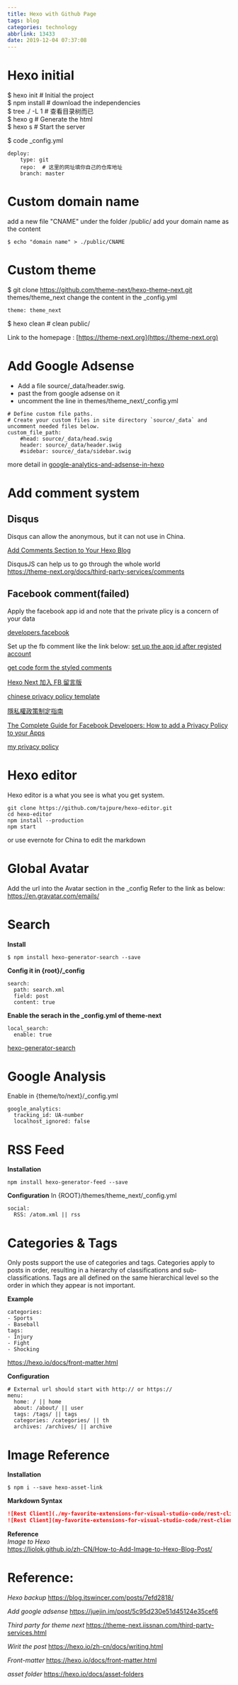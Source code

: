 ```yaml
---
title: Hexo with Github Page
tags: blog
categories: technology
abbrlink: 13433
date: 2019-12-04 07:37:08
---
```


<!-- toc -->


# Hexo initial

$ hexo init # Initial the project  
$ npm install # download the independencies  
$ tree ./ -L 1 # 查看目录树而已  
$ hexo g # Generate the html  
$ hexo s # Start the server  

$ code _config.yml

    deploy:
        type: git
        repo:  # 这里的网址填你自己的仓库地址
        branch: master


# Custom domain name
add a new file "CNAME" under the folder /public/
add your domain name as the content

    $ echo "domain name" > ./public/CNAME

# Custom theme
$ git clone https://github.com/theme-next/hexo-theme-next.git themes/theme_next
change the content in the _config.yml

    theme: theme_next

$ hexo clean # clean public/

Link to the homepage : [https://theme-next.org](https://theme-next.org)


# Add Google Adsense
* Add a file source/_data/header.swig.
* past the <script>..</script> from google adsense on it
* uncomment the line in themes/theme_next/_config.yml
```
# Define custom file paths.
# Create your custom files in site directory `source/_data` and uncomment needed files below.
custom_file_path:
    #head: source/_data/head.swig
    header: source/_data/header.swig
    #sidebar: source/_data/sidebar.swig
```

more detail in [google-analytics-and-adsense-in-hexo](https://i.leonvision.online/technology/2019/12/16/google-analytics-and-adsense-in-hexo/)   

# Add comment system

## Disqus
Disqus can allow the anonymous, but it can not use in China.

[Add Comments Section to Your Hexo Blog](https://qiuyiwu.github.io/2019/01/25/Hexo-Comment/)

DisqusJS can help us to go through the whole world  
https://theme-next.org/docs/third-party-services/comments


## Facebook comment(failed)
Apply the facebook app id and note that the private plicy is a concern of your data

[developers.facebook](http://developers.facebook.com)

Set up the fb comment like the link below:
[set up the app id after registed account](https://www.webascender.com/blog/add-facebook-comments-website/)

[get code form the styled comments](https://developers.facebook.com/docs/plugins/comments/)

[Hexo Next 加入 FB 留言版](https://hsiangfeng.github.io/hexo/20190518/3303379172/)

[chinese privacy policy template](https://github.com/lyrasoft/chinese-privacy-policy-template)

[隱私權政策制定指南](https://developer.mozilla.org/zh-TW/docs/Archive/Mozilla/Marketplace/Publishing/Privacy_policies#Mozilla_Marketplace_.E7.9A.84.E9.9A.B1.E7.A7.81.E6.AC.8A.E8.A6.81.E6.B1.82)

[The Complete Guide for Facebook Developers: How to add a Privacy Policy to your Apps](http://wp4fb.com/how-to-add-a-privacy-policy-to-your-apps/#comment-15347)

[my privacy policy](http://x.xiniubaba.com/x.php/BfWn64/764)


# Hexo editor
Hexo editor is a what you see is what you get system.
    
    git clone https://github.com/tajpure/hexo-editor.git
    cd hexo-editor
    npm install --production
    npm start

or use evernote for China to edit the markdown


# Global Avatar
Add the url into the Avatar section in the _config
Refer to the link as below:
https://en.gravatar.com/emails/


# Search

**Install**
    
    $ npm install hexo-generator-search --save
    
**Config it in {root}/_config**

    search:
      path: search.xml
      field: post
      content: true
      
**Enable the serach in the _config.yml of theme-next**
    
    local_search:
      enable: true
      
[hexo-generator-search](https://www.npmjs.com/package/hexo-generator-search)


# Google Analysis

Enable in {theme/to/next}/_config.yml

    google_analytics:
      tracking_id: UA-number
      localhost_ignored: false
      
      
      
# RSS Feed

**Installation**

    npm install hexo-generator-feed --save

**Configuration**
In {ROOT}/themes/theme_next/_config.yml

    social:
      RSS: /atom.xml || rss
      
      
# Categories & Tags

Only posts support the use of categories and tags. Categories apply to posts in order, resulting in a hierarchy of classifications and sub-classifications. Tags are all defined on the same hierarchical level so the order in which they appear is not important.

**Example**

    categories:
    - Sports
    - Baseball
    tags:
    - Injury
    - Fight
    - Shocking

https://hexo.io/docs/front-matter.html

**Configuration**

    # External url should start with http:// or https://
    menu:
      home: / || home
      about: /about/ || user
      tags: /tags/ || tags
      categories: /categories/ || th
      archives: /archives/ || archive


# Image Reference

**Installation**  
    
    $ npm i --save hexo-asset-link

**Markdown Syntax**
```Markdown
![Rest Client](./my-favorite-extensions-for-visual-studio-code/rest-client.jpg)
![Rest Client](my-favorite-extensions-for-visual-studio-code/rest-client.jpg)
```
**Reference**  
_Image to Hexo_  
https://liolok.github.io/zh-CN/How-to-Add-Image-to-Hexo-Blog-Post/

# Reference:
_Hexo backup_
https://blog.itswincer.com/posts/7efd2818/

_Add google adsense_
https://juejin.im/post/5c95d230e51d45124e35cef6

_Third party for theme next_
https://theme-next.iissnan.com/third-party-services.html

_Wirit the post_
https://hexo.io/zh-cn/docs/writing.html

_Front-matter_
https://hexo.io/docs/front-matter.html

_asset folder_
https://hexo.io/docs/asset-folders